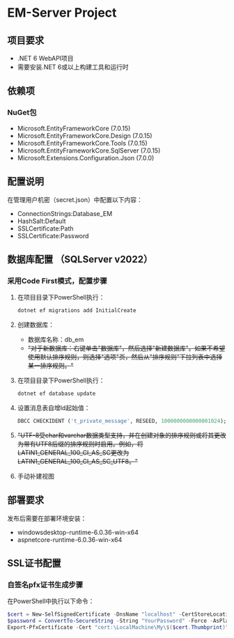 # EM-Server Project

## 项目要求
- .NET 6 WebAPI项目
- 需要安装.NET 6或以上构建工具和运行时

## 依赖项
### NuGet包
- Microsoft.EntityFrameworkCore (7.0.15)
- Microsoft.EntityFrameworkCore.Design (7.0.15)
- Microsoft.EntityFrameworkCore.Tools (7.0.15)
- Microsoft.EntityFrameworkCore.SqlServer (7.0.15)
- Microsoft.Extensions.Configuration.Json (7.0.0)

## 配置说明
在管理用户机密（secret.json）中配置以下内容：
- ConnectionStrings:Database_EM
- HashSalt:Default
- SSLCertificate:Path
- SSLCertificate:Password

## 数据库配置 （SQLServer v2022）
### 采用Code First模式，配置步骤
1. 在项目目录下PowerShell执行：
   ```powershell
   dotnet ef migrations add InitialCreate
   ```

2. 创建数据库：
   - 数据库名称：db_em
   - ~~"对于新数据库：右键单击"数据库"，然后选择"新建数据库"。如果不希望使用默认排序规则，则选择"选项"页，然后从"排序规则"下拉列表中选择某一排序规则。"~~

3. 在项目目录下PowerShell执行：
   ```powershell
   dotnet ef database update
   ```

4. 设置消息表自增Id起始值：
   ```sql
   DBCC CHECKIDENT ('t_private_message', RESEED, 1000000000000001024);
   ```

5. ~~"UTF-8受char和varchar数据类型支持，并在创建对象的排序规则或将其更改为带有UTF8后缀的排序规则时启用。例如，将LATIN1_GENERAL_100_CI_AS_SC更改为LATIN1_GENERAL_100_CI_AS_SC_UTF8。"~~

6. 手动补建视图

## 部署要求
发布后需要在部署环境安装：
- windowsdesktop-runtime-6.0.36-win-x64
- aspnetcore-runtime-6.0.36-win-x64

## SSL证书配置
### 自签名pfx证书生成步骤
在PowerShell中执行以下命令：
```powershell
$cert = New-SelfSignedCertificate -DnsName "localhost" -CertStoreLocation "C:\Users\Administrator\Desktop\SSL" -Provider "Microsoft RSA SChannel Cryptographic Provider"
$password = ConvertTo-SecureString -String "YourPassword" -Force -AsPlainText
Export-PfxCertificate -Cert "cert:\LocalMachine\My\$($cert.Thumbprint)" -FilePath "C:\Users\Administrator\Desktop\SSL\cert.pfx" -Password $password
```
